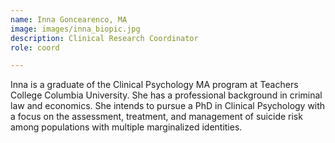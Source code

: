 ```yaml
---
name: Inna Goncearenco, MA
image: images/inna_biopic.jpg
description: Clinical Research Coordinator
role: coord

---
```


Inna is a graduate of the Clinical Psychology MA program at Teachers College Columbia University. She has a professional background in criminal law and economics. She intends to pursue a PhD in Clinical Psychology with a focus on the assessment, treatment, and management of suicide risk among populations with multiple marginalized identities. 
